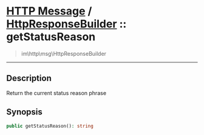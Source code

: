 # [HTTP Message](http.md) / [HttpResponseBuilder](http-HttpResponseBuilder.md) :: getStatusReason
 > im\http\msg\HttpResponseBuilder
____

## Description
Return the current status reason phrase

## Synopsis
```php
public getStatusReason(): string
```
